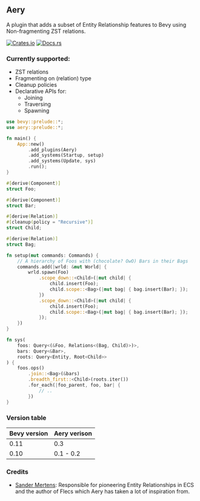 ## Aery
A plugin that adds a subset of Entity Relationship features to Bevy using Non-fragmenting
ZST relations.

[![Crates.io](https://img.shields.io/crates/v/aery)](https://crates.io/crates/aery)
[![Docs.rs](https://img.shields.io/docsrs/aery)](https://docs.rs/aery/latest/aery/)

### Currently supported:
- ZST relations
- Fragmenting on (relation) type
- Cleanup policies
- Declarative APIs for:
  - Joining
  - Traversing
  - Spawning

```rust
use bevy::prelude::*;
use aery::prelude::*;

fn main() {
    App::new()
        .add_plugins(Aery)
        .add_systems(Startup, setup)
        .add_systems(Update, sys)
        .run();
}

#[derive(Component)]
struct Foo;

#[derive(Component)]
struct Bar;

#[derive(Relation)]
#[cleanup(policy = "Recursive")]
struct Child;

#[derive(Relation)]
struct Bag;

fn setup(mut commands: Commands) {
    // A hierarchy of Foos with (chocolate? OwO) Bars in their Bags
    commands.add(|wrld: &mut World| {
        wrld.spawn(Foo)
            .scope_down::<Child>(|mut child| {
                child.insert(Foo);
                child.scope::<Bag>(|mut bag| { bag.insert(Bar); });
            })
            .scope_down::<Child>(|mut child| {
                child.insert(Foo);
                child.scope::<Bag>(|mut bag| { bag.insert(Bar); });
            });
    })
}

fn sys(
    foos: Query<(&Foo, Relations<(Bag, Child)>)>,
    bars: Query<&Bar>,
    roots: Query<Entity, Root<Child>>
) {
    foos.ops()
        .join::<Bag>(&bars)
        .breadth_first::<Child>(roots.iter())
        .for_each(|foo_parent, foo, bar| {
            // ..
        })
}
```

### Version table
| Bevy version | Aery verison |
|--------------|--------------|
| 0.11         | 0.3          |
| 0.10         | 0.1 - 0.2    |

### Credits
- [Sander Mertens](https://github.com/SanderMertens):
Responsible for pioneering Entity Relationships in ECS and the author of Flecs which Aery has taken 
a lot of inspiration from.
